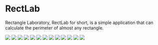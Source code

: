 # RectLab
Rectangle Laboratory, RectLab for short, is a simple application that can calculate the perimeter of almost any rectangle.

<img src = "/slides/cs121presentation-01.jpg">
<img src = "/slides/cs121presentation-02.jpg">
<img src = "/slides/cs121presentation-03.jpg">
<img src = "/slides/cs121presentation-04.jpg">
<img src = "/slides/cs121presentation-05.jpg">
<img src = "/slides/cs121presentation-06.jpg">
<img src = "/slides/cs121presentation-07.jpg">
<img src = "/slides/cs121presentation-08.jpg">
<img src = "/slides/cs121presentation-09.jpg">
<img src = "/slides/cs121presentation-10.jpg">
<img src = "/slides/cs121presentation-11.jpg">
<img src = "/slides/cs121presentation-12.jpg">
<img src = "/slides/cs121presentation-13.jpg">
